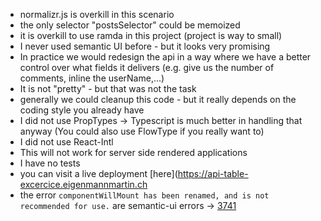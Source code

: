 - normalizr.js is overkill in this scenario
- the only selector "postsSelector" could be memoized
- it is overkill to use ramda in this project (project is way to small)
- I never used semantic UI before - but it looks very promising
- In practice we would redesign the api in a way where we have a better control over what fields it delivers (e.g. give us the number of comments, inline the userName,...)
- It is not "pretty" - but that was not the task
- generally we could cleanup this code - but it really depends on the coding style you already have
- I did not use PropTypes -> Typescript is much better in handling that anyway (You could also use FlowType if you really want to)
- I did not use React-Intl
- This will not work for server side rendered applications
- I have no tests
- you can visit a live deployment [here](https://api-table-excercice.eigenmannmartin.ch
- the error `componentWillMount has been renamed, and is not recommended for use.` are semantic-ui errors -> [3741](https://github.com/Semantic-Org/Semantic-UI-React/issues/3741)
